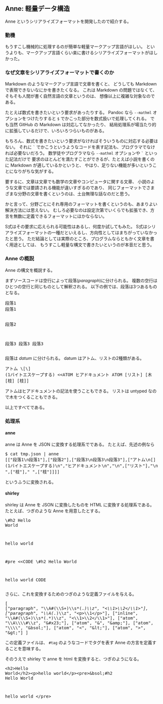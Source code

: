 <h2>Anne: 軽量データ構造</h2><p>Anne というシリアライズフォーマットを開発したので紹介する。</p><h3>動機</h3><p>もうすこし機械的に処理するのが簡単な軽量マークアップ言語がほしい。
というよりも、マークアップ言語くらい楽に書けるシリアライズフォーマットがほしかった。</p><h3>なぜ文章をシリアライズフォーマットで書くのか</h3><p>Markdown のようなマークアップ言語で文章を書くと、
どうしても Markdown で表現できないなにかを書きたくなる。
これは Markdown の問題ではなくて、そもそも人間が書く自然言語の文章というのは、
想像以上に複雑な対象なのである。</p><p>たとえば数式を書きたいという要求があったりする。
Pandoc なら <code>--mathml</code> オプションをつけたりすると <code>$</code> でかこった部分を数式扱いで処理してくれる。
でも当然 GitHub の Markdown は対応してなかったり、
結局処理系が場当たり的に拡張しているだけで、いろいろつらいものがある。</p><p>もちろん、数式を書きたいという要求がなければそういうものに対応する必要はない。
それに <code>`</code> でかこうというようなコードを表す記法も、プログラマでなければ必要ないだろう。
数学徒やプログラマなら <code>--mathml</code> オプションや <code>`</code> といった記法だけで
要求のほとんどを満たすことができるが、たとえば小説を書くのに Markdown が適しているかというと、
やはり、足りない機能が多いということになりがちな気がする。</p><p>要するに、文章は文章でも数学の文章やコンピュータに関する文章、
小説のような文章では要請される機能が違いすぎるのであり、
同じフォーマットでさまざまな分野の文章を書くというのは、土台無理な話なのだと思う。</p><p>かと言って、分野ごとにそれ専用のフォーマットを書くというのも、あまりよい解決方法には思えない。
むしろ必要なのは設定次第でいくらでも拡張でき、方言を無数に定義できるフォーマットにほかならない。</p><p>S式はその要求に応えられる可能性はあるし、何度か試してもみた。
S式はシリアライズフォーマットの一種だといえるし、方向性としてはまちがっていなかったと思う。
ただ結論としては実際のところ、プログラムならともかく文章を書く用途としては、
もうすこし軽量な構文で書きたいというのが本音だと思う。</p><h3>Anne の概説</h3><p>Anne の構文を概説する。</p><p>まずソースコードは空行によって段落(<em>paragraph</em>)に分けられる。
複数の空行はひとつの空行と同じものとして解釈される。
以下の例では、段落は3つあるものとなる。</p><pre>段落1
段落1

段落2



段落3
段落3
段落3
</pre><p>段落は <em>datum</em> に分けられる。
datum はアトム、リストの2種類がある。</p><pre>アトム
&bsol;[&bsol;] (1バイトエスケープする)
&lt;&lt;ATOM
ヒアドキュメント
ATOM
[リスト]
[木 [枝] [枝]]
</pre><p>アトムはヒアドキュメントの記法を使うこともできる。
リストは untyped なので木をつくることもできる。</p><p>以上ですべてである。</p><h3>処理系</h3><h4>anne</h4><p>anne は Anne を JSON に変換する処理系でである。
たとえば、先述の例なら</p><pre>$ cat tmp.json | anne
[["段落1&bsol;n段落1"],["段落2"],["段落3&bsol;n段落3&bsol;n段落3"],["アトム&bsol;n[] (1バイトエスケープする)&bsol;n","ヒアドキュメント&bsol;n","&bsol;n",["リスト"],"&bsol;n",["木 ",["枝"]," ",["枝"]]]]
</pre><p>というふうに変換される。</p><h4>shirley</h4><p>shirley は Anne を JSON に変換したものを HTML に変換する処理系である。
たとえば、つぎのような Anne を用意したとする。</p><pre>&bsol;#h2 Hello World

hello world

#pre &lt;&lt;CODE
&bsol;#h2 Hello World

hello world
CODE
</pre><p>さらに、これを変換するためのつぎのような定義ファイルを与える。</p><pre>[
    ["paragraph", "&bsol;&bsol;A#(&bsol;&bsol;S+)&bsol;&bsol;s*(.*)&bsol;&bsol;z", "&lt;&bsol;&bsol;1&gt;&bsol;&bsol;2&lt;/&bsol;&bsol;1&gt;"],
    ["paragraph", "&bsol;&bsol;A(.*)&bsol;&bsol;z", "&lt;p&gt;&bsol;&bsol;1&lt;/p&gt;"],
    ["inline", "&bsol;&bsol;A#(&bsol;&bsol;S+)&bsol;&bsol;s*(.*)&bsol;&bsol;z", "&lt;&bsol;&bsol;1&gt;&bsol;&bsol;2&lt;/&bsol;&bsol;1&gt;"],
    ["atom", "&bsol;&bsol;A&bsol;&bsol;&bsol;&bsol;#&bsol;&bsol;z", "&amp;#x23;"],
    ["atom", "&amp;", "&amp;amp;"],
    ["atom", "&bsol;&bsol;&bsol;&bsol;", "&amp;bsol;"],
    ["atom", "&lt;", "&amp;lt;"],
    ["atom", "&gt;", "&amp;gt;"]
]
</pre><p>この定義ファイルは、 <code>#tag</code> のようなコードでタグを表す Anne の方言を定義することを意味する。</p><p>そのうえで shirley で anne を html を変換すると、つぎのようになる。</p><pre>&lt;h2&gt;Hello World&lt;/h2&gt;&lt;p&gt;hello world&lt;/p&gt;&lt;pre&gt;&amp;bsol;#h2 Hello World

hello world
&lt;/pre&gt;
</pre>
